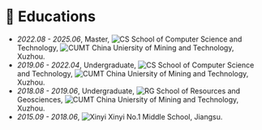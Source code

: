 
# 📖 Educations
- *2022.08 - 2025.06*, Master, <img src="image/cs.png" alt="CS"> School of Computer Science and Technology, <img src="image/cumt.png" alt="CUMT"> China Uniersity of Mining and Technology, Xuzhou.
- *2019.06 - 2022.04*, Undergraduate, <img src="image/cs.png" alt="CS"> School of Computer Science and Technology, <img src="image/cumt.png" alt="CUMT"> China Uniersity of Mining and Technology, Xuzhou.
- *2018.08 - 2019.06*, Undergraduate, <img src="image/rg.png" alt="RG"> School of Resources and Geosciences, <img src="image/cumt.png" alt="CUMT"> China Uniersity of Mining and Technology, Xuzhou.
- *2015.09 - 2018.06*, <img src="image/xyms.png" alt="Xinyi"> Xinyi No.1 Middle School, Jiangsu.